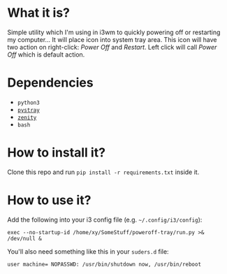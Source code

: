 What it is?
===========
Simple utility which I'm using in i3wm to quickly powering off or restarting my computer… It will place icon into system tray area. This icon will have two action on right-click: *Power Off* and *Restart*. Left click will call *Power Off* which is default action.

Dependencies
============
- `python3`
- [`pystray`](https://github.com/moses-palmer/pystray)
- [`zenity`](https://library.gnome.org/users/zenity/stable/)
- `bash`

How to install it?
==================
Clone this repo and run `pip install -r requirements.txt` inside it.

How to use it?
==============
Add the following into your i3 config file (e.g. `~/.config/i3/config`):
```
exec --no-startup-id /home/xy/SomeStuff/poweroff-tray/run.py >& /dev/null &
```

You'll also need something like this in your `suders.d` file:
```
user machine= NOPASSWD: /usr/bin/shutdown now, /usr/bin/reboot
```
